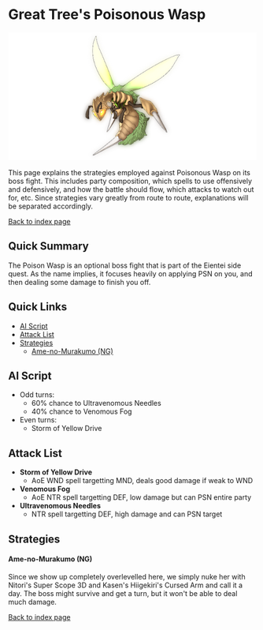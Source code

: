 # Great Tree's Poisonous Wasp

![](img/poisonwasp.png)

This page explains the strategies employed against Poisonous Wasp on its boss fight. This includes party composition, which spells to use offensively and defensively, and how the battle should flow, which attacks to watch out for, etc. Since strategies vary greatly from route to route, explanations will be separated accordingly.

[Back to index page](../index.md)

## Quick Summary

The Poison Wasp is an optional boss fight that is part of the Eientei side quest. As the name implies, it focuses heavily on applying PSN on you, and then dealing some damage to finish you off.

## Quick Links
* [AI Script](#script)
* [Attack List](#attacks)
* [Strategies](#strats)
	* [Ame-no-Murakumo (NG)](#ng-murakumo)

## <a id="script"></a>AI Script

* Odd turns:
	* 60% chance to Ultravenomous Needles
	* 40% chance to Venomous Fog
* Even turns:
	* Storm of Yellow Drive

## <a id="attacks"></a>Attack List

* **Storm of Yellow Drive**
	* AoE WND spell targetting MND, deals good damage if weak to WND
* **Venomous Fog**
	* AoE NTR spell targetting DEF, low damage but can PSN entire party
* **Ultravenomous Needles**
	* NTR spell targetting DEF, high damage and can PSN target

## <a id="strats"></a>Strategies

#### <a id="ng-murakumo"></a>Ame-no-Murakumo (NG)

Since we show up completely overlevelled here, we simply nuke her with Nitori's Super Scope 3D and Kasen's Hiigekiri's Cursed Arm and call it a day. The boss might survive and get a turn, but it won't be able to deal much damage.

[Back to index page](../index.md)
